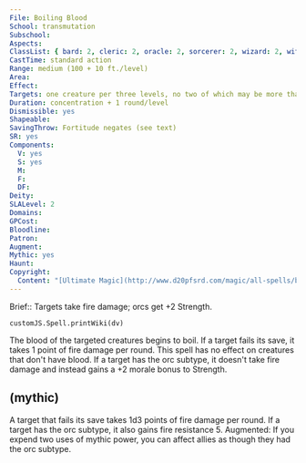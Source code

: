 ```yaml
---
File: Boiling Blood
School: transmutation
Subschool: 
Aspects: 
ClassList: { bard: 2, cleric: 2, oracle: 2, sorcerer: 2, wizard: 2, witch: 2, bloodrager: 2, psychic: 2 }
CastTime: standard action
Range: medium (100 + 10 ft./level)
Area: 
Effect: 
Targets: one creature per three levels, no two of which may be more than 30 ft. apart
Duration: concentration + 1 round/level
Dismissible: yes
Shapeable: 
SavingThrow: Fortitude negates (see text)
SR: yes
Components:
  V: yes
  S: yes
  M: 
  F: 
  DF: 
Deity: 
SLALevel: 2
Domains: 
GPCost: 
Bloodline: 
Patron: 
Augment: 
Mythic: yes
Haunt: 
Copyright:
  Content: "[Ultimate Magic](http://www.d20pfsrd.com/magic/all-spells/b/boiling-blood)"
---
```

Brief:: Targets take fire damage; orcs get +2 Strength.

```dataviewjs
customJS.Spell.printWiki(dv)
```

The blood of the targeted creatures begins to boil. If a target fails its save, it takes 1 point of fire damage per round. This spell has no effect on creatures that don't have blood.  If a target has the orc subtype, it doesn't take fire damage and instead gains a +2 morale bonus to Strength.


## (mythic)

A target that fails its save takes 1d3 points of fire damage per round. If a target has the orc subtype, it also gains fire resistance 5. Augmented: If you expend two uses of mythic power, you can affect allies as though they had the orc subtype.
